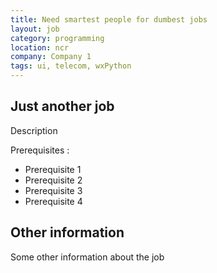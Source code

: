 ```yaml
---
title: Need smartest people for dumbest jobs
layout: job
category: programming
location: ncr
company: Company 1
tags: ui, telecom, wxPython
---
```

## Just another job

Description

Prerequisites :

* Prerequisite 1
* Prerequisite 2
* Prerequisite 3
* Prerequisite 4

## Other information

Some other information about the job
